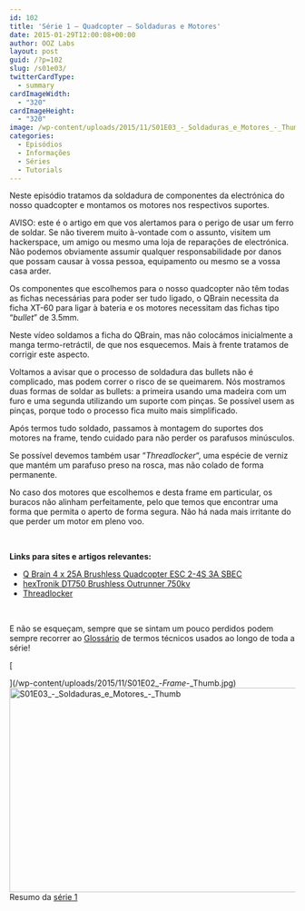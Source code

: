 ```yaml
---
id: 102
title: 'Série 1 — Quadcopter — Soldaduras e Motores'
date: 2015-01-29T12:00:08+00:00
author: OOZ Labs
layout: post
guid: /?p=102
slug: /s01e03/
twitterCardType:
  - summary
cardImageWidth:
  - "320"
cardImageHeight:
  - "320"
image: /wp-content/uploads/2015/11/S01E03_-_Soldaduras_e_Motores_-_Thumb.jpg
categories:
  - Episódios
  - Informações
  - Séries
  - Tutorials
---
```

Neste episódio tratamos da soldadura de componentes da electrónica do nosso quadcopter e montamos os motores nos respectivos suportes.

<p style="text-align: center;">
</p>

AVISO: este é o artigo em que vos alertamos para o perigo de usar um ferro de soldar. Se não tiverem muito à-vontade com o assunto, visitem um hackerspace, um amigo ou mesmo uma loja de reparações de electrónica. Não podemos obviamente assumir qualquer responsabilidade por danos que possam causar à vossa pessoa, equipamento ou mesmo se a vossa casa arder.

Os componentes que escolhemos para o nosso quadcopter não têm todas as fichas necessárias para poder ser tudo ligado, o QBrain necessita da ficha XT-60 para ligar à bateria e os motores necessitam das fichas tipo &#8220;_bullet_&#8221; de 3.5mm.

Neste vídeo soldamos a ficha do QBrain, mas não colocámos inicialmente a manga termo-retráctil, de que nos esquecemos. Mais à frente tratamos de corrigir este aspecto.

Voltamos a avisar que o processo de soldadura das bullets não é complicado, mas podem correr o risco de se queimarem. Nós mostramos duas formas de soldar as bullets: a primeira usando uma madeira com um furo e uma segunda utilizando um suporte com pinças. Se possível usem as pinças, porque todo o processo fica muito mais simplificado.

Após termos tudo soldado, passamos à montagem do suportes dos motores na frame, tendo cuidado para não perder os parafusos minúsculos.

Se possível devemos também usar &#8220;_Threadlocker_&#8220;, uma espécie de verniz que mantém um parafuso preso na rosca, mas não colado de forma permanente.

No caso dos motores que escolhemos e desta frame em particular, os buracos não alinham perfeitamente, pelo que temos que encontrar uma forma que permita o aperto de forma segura. Não há nada mais irritante do que perder um motor em pleno voo.

&nbsp;

**Links para sites e artigos relevantes:**

  * <a title="Q Brain 4 x 25A Brushless Quadcopter ESC 2-4S 3A SBEC" href="http://www.hobbyking.com/hobbyking/store/uh_viewitem.asp?idproduct=42715&aff=1325431" target="_blank">Q Brain 4 x 25A Brushless Quadcopter ESC 2-4S 3A SBEC</a>
  * <a title="hexTronik DT750 Brushless Outrunner 750kv" href="http://www.hobbyking.com/hobbyking/store/uh_viewitem.asp?idproduct=6247&aff=1325431" target="_blank">hexTronik DT750 Brushless Outrunner 750kv </a>
  * <a title="Threadlocker" href="http://www.hobbyking.com/hobbyking/store/uh_viewitem.asp?idproduct=10959&aff=1325431" target="_blank">Threadlocker</a>

&nbsp;

E não se esqueçam, sempre que se sintam um pouco perdidos podem sempre recorrer ao [Glossário](/s01-glossary/ "Glossário") de termos técnicos usados ao longo de toda a série!

[
  
](/wp-content/uploads/2015/11/S01E02_-_Frame_-_Thumb.jpg) [<img class="aligncenter size-large wp-image-245" src="/wp-content/uploads/2015/11/S01E03_-_Soldaduras_e_Motores_-_Thumb-1024x576.jpg" alt="S01E03_-_Soldaduras_e_Motores_-_Thumb" width="640" height="360" srcset="/wp-content/uploads/2015/11/S01E03_-_Soldaduras_e_Motores_-_Thumb-1024x576.jpg 1024w, /wp-content/uploads/2015/11/S01E03_-_Soldaduras_e_Motores_-_Thumb-300x169.jpg 300w, /wp-content/uploads/2015/11/S01E03_-_Soldaduras_e_Motores_-_Thumb-267x150.jpg 267w, /wp-content/uploads/2015/11/S01E03_-_Soldaduras_e_Motores_-_Thumb.jpg 1280w" sizes="(max-width: 640px) 100vw, 640px" />](/wp-content/uploads/2015/11/S01E03_-_Soldaduras_e_Motores_-_Thumb.jpg) Resumo da [série 1](/series/serie-1/ "Resumo da série 1")